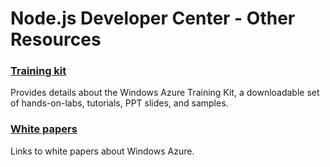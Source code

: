 <properties linkid="devnav-node-otherresources" urlDisplayName="Other Resources" pageTitle="Windows Azure Node.js resources" Title="Windows Azure Node.js resources" metaKeywords="Azure node" Description="Find topics about using Node.js with Windows Azure." metaCanonical="http://www.windowsazure.com/en-us/develop/net/best-practices/" disqusComments="0" umbracoNaviHide="0" />


# Node.js Developer Center - Other Resources
### [Training kit][]
Provides details about the Windows Azure Training Kit, a downloadable set of hands-on-labs, tutorials, PPT slides, and samples.

### [White papers][]
Links to white papers about Windows Azure.

[Training kit]: /en-us/develop/nodejs/other-resources/training-kit/
[White papers]: /en-us/develop/nodejs/other-resources/white-papers/